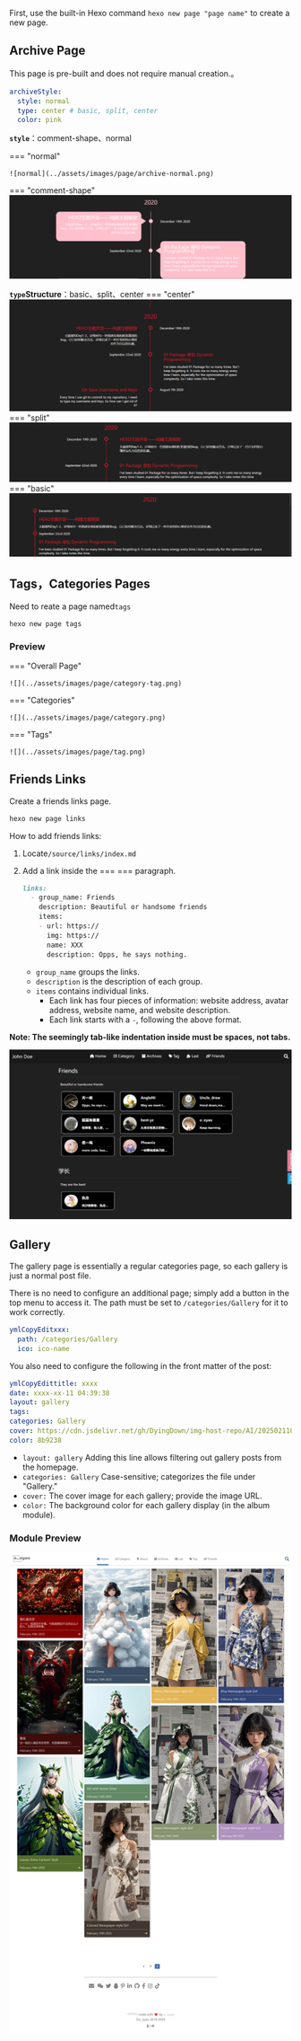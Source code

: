 First, use the built-in Hexo command `hexo new page "page name"` to create a new page.

## Archive Page

This page is pre-built and does not require manual creation.。


```yml
archiveStyle:
  style: normal
  type: center # basic, split, center
  color: pink
```
**`style`**：comment-shape、normal

=== "normal"

	![normal](../assets/images/page/archive-normal.png)
=== "comment-shape"
	![comment-shape](../assets/images/page/archive-comment-shape.png)

**`type`Structure**：basic、split、center
=== "center"
	![center](../assets/images/page/archive-normal-center.png)
=== "split"
	![split](../assets/images/page/archive-normal-split.png)
=== "basic"
	![basic](../assets/images/page/archive-normal-basic.png)


## Tags，Categories Pages

Need to reate a page named`tags`

```
hexo new page tags
```

### Preview

=== "Overall Page"

    ![](../assets/images/page/category-tag.png)

=== "Categories"

    ![](../assets/images/page/category.png)

=== "Tags"

    ![](../assets/images/page/tag.png)

## Friends Links

Create a friends links page.

``` bash
hexo new page links
```

How to add friends links:

1. Locate`/source/links/index.md`

2. Add a link inside the === === paragraph.

   ```markdown
   links:
     - group_name: Friends
       description: Beautiful or handsome friends
       items:
       - url: https://
         img: https://
         name: XXX
         description: Opps, he says nothing.
   ```

   - `group_name` groups the links.
   - `description` is the description of each group.
   - `items` contains individual links.
     - Each link has four pieces of information: website address, avatar address, website name, and website description.
     - Each link starts with a `-`, following the above format.

**Note: The seemingly tab-like indentation inside must be spaces, not tabs.**

![friends preview page](../assets/images/page/friends.png)

## Gallery

The gallery page is essentially a regular categories page, so each gallery is just a normal post file.

There is no need to configure an additional page; simply add a button in the top menu to access it. The path must be set to `/categories/Gallery` for it to work correctly.

```yml
ymlCopyEditxxx:
  path: /categories/Gallery
  ico: ico-name
```

You also need to configure the following in the front matter of the post:

```yml
ymlCopyEdittitle: xxxx
date: xxxx-xx-11 04:39:38
layout: gallery
tags: 
categories: Gallery
cover: https://cdn.jsdelivr.net/gh/DyingDown/img-host-repo/AI/202502110542366.png
color: 8b9238
```

- `layout: gallery` Adding this line allows filtering out gallery posts from the homepage.
- `categories: Gallery` Case-sensitive; categorizes the file under "Gallery."
- `cover:` The cover image for each gallery; provide the image URL.
- `color:` The background color for each gallery display (in the album module).

### Module Preview

![friends preview page](../assets/images/page/gallery.png)